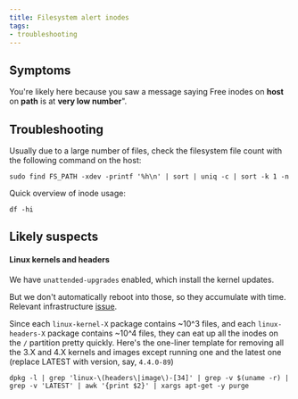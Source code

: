 ```yaml
---
title: Filesystem alert inodes
tags:
- troubleshooting
---
```


## Symptoms

You're likely here because you saw a message saying Free inodes on __host__ on __path__ is at __very low number__".

## Troubleshooting

Usually due to a large number of files, check the filesystem file count with the following command on the host:

```
sudo find FS_PATH -xdev -printf '%h\n' | sort | uniq -c | sort -k 1 -n
```

Quick overview of inode usage:

```
df -hi
```

## Likely suspects


#### Linux kernels and headers

We have `unattended-upgrades` enabled, which install the kernel updates.

But we don't automatically reboot into those, so they accumulate with
time. Relevant infrastructure [issue](https://gitlab.com/gitlab-com/infrastructure/issues/2435).

Since each `linux-kernel-X` package contains ~10^3 files, and each
`linux-headers-X` package contains ~10^4 files, they can eat up all the
inodes on the `/` partition pretty quickly. Here's the one-liner template
for removing all the 3.X and 4.X kernels and images except running one and
the latest one (replace LATEST with version, say, `4.4.0-89`)

```
dpkg -l | grep 'linux-\(headers\|image\)-[34]' | grep -v $(uname -r) | grep -v 'LATEST' | awk '{print $2}' | xargs apt-get -y purge
```
